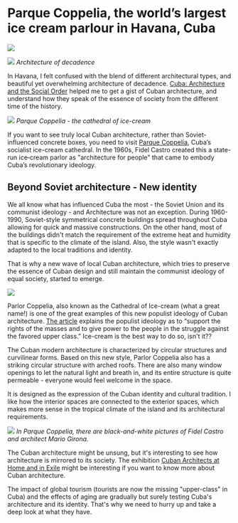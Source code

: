 # Parque Coppelia, the world’s largest ice cream parlour in Havana, Cuba

![](havana01.jpg)

![](havana02.jpg) _Architecture of decadence_

In Havana, I felt confused with the blend of different architectural types, and beautiful yet overwhelming architecture of decadence. [Cuba: Architecture and the Social Order](https://surface.syr.edu/cgi/viewcontent.cgi?article=1271&context=architecture_tpreps) helped me to get a gist of Cuban architecture, and understand how they speak of the essence of society from the different time of the history.

![](icecream1.jpg) _Parque Coppelia - the cathedral of ice-cream_

If you want to see truly local Cuban architecture, rather than Soviet-influenced concrete boxes, you need to visit [Parque Coppelia](http://www.bbc.com/travel/story/20180808-cubas-communist-ice-cream-cathedral), Cuba’s socialist ice-cream cathedral. In the 1960s, Fidel Castro created this a state-run ice‑cream parlor as "architecture for people" that came to embody Cuba’s revolutionary ideology.

## Beyond Soviet architecture - New identity

We all know what has influenced Cuba the most - the Soviet Union and its communist ideology - and Architecture was not an exception. During 1960-1990, Soviet-style symmetrical concrete buildings spread throughout Cuba allowing for quick and massive constructions. On the other hand, most of the buildings didn't match the requirement of the extreme heat and humidity that is specific to the climate of the island. Also, the style wasn't exactly adapted to the local traditions and identity.

That is why a new wave of local Cuban architecture, which tries to preserve the essence of Cuban design and still maintain the communist ideology of equal society, started to emerge.

![](icecream5.jpg)

Parlor Coppelia, also known as the Cathedral of Ice-cream (what a great name!) is one of the great examples of this new populist ideology of Cuban architecture. [The article](https://surface.syr.edu/cgi/viewcontent.cgi?article=1271&context=architecture_tpreps) explains the populist ideology as to “support the rights of the masses and to give power to the people in the struggle against the favored upper class.” Ice-cream is the best way to do so, isn't it??

The Cuban modern architecture is characterized by circular structures and curvilinear forms. Based on this new style, Parlor Coppelia also has a striking circular structure with arched roofs. There are also many window openings to let the natural light and breath in, and its entire structure is quite permeable - everyone would feel welcome in the space.

It is designed as the expression of the Cuban identity and cultural tradition. I like how the interior spaces are connected to the exterior spaces, which makes more sense in the tropical climate of the island and its architectural requirements.

![](icecream6.jpg) _In Parque Coppelia, there are black-and-white pictures of Fidel Castro and architect Mario Girona._

The Cuban architecture might be unsung, but it's interesting to see how architecture is mirrored to its society. The exhibition [Cuban Architects at Home and in Exile](https://cubanartnews.org/2016/10/25/preview-cuban-architects-at-home-and-in-exile-the-modernist-generation/) might be interesting if you want to know more about Cuban architecture.

The impact of global tourism (tourists are now the missing "upper-class" in Cuba) and the effects of aging are gradually but surely testing Cuba's architecture and its identity. That's why we need to hurry up and take a deep look at what they have.
